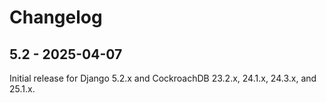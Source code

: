 # Changelog

## 5.2 - 2025-04-07

Initial release for Django 5.2.x and CockroachDB 23.2.x, 24.1.x, 24.3.x, and
25.1.x.
